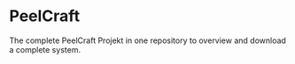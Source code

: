 # PeelCraft
The complete PeelCraft Projekt in one repository to overview and download a complete system.
